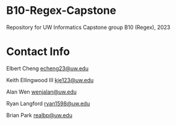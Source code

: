 # B10-Regex-Capstone
Repository for UW Informatics Capstone group B10 (Regex), 2023

# Contact Info

Elbert Cheng
echeng23@uw.edu

Keith Ellingwood III
kje123@uw.edu

Alan Wen
wenjalan@uw.edu

Ryan Langford
ryan1598@uw.edu

Brian Park
realbp@uw.edu
